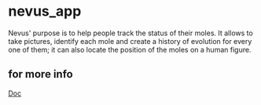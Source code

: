 # nevus_app

Nevus' purpose is to help people track the status of their moles. It allows to take pictures, identify each mole and create a history of evolution for every one of them; it can also locate the position of the moles on a human figure.

## for more info
[Doc](https://github.com/margherita-c/nevus_app/tree/main/doc)
